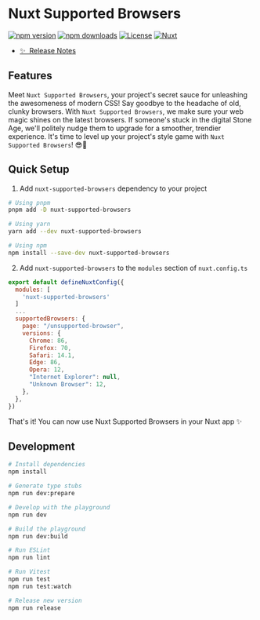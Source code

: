 # Nuxt Supported Browsers

[![npm version][npm-version-src]][npm-version-href]
[![npm downloads][npm-downloads-src]][npm-downloads-href]
[![License][license-src]][license-href]
[![Nuxt][nuxt-src]][nuxt-href]


- [✨ &nbsp;Release Notes](/CHANGELOG.md)
<!-- - [🏀 Online playground](https://stackblitz.com/github/CavalcanteLeo/nuxt-supported-browsers?file=playground%2Fapp.vue) -->
<!-- - [📖 &nbsp;Documentation](https://example.com) -->

## Features

Meet `Nuxt Supported Browsers`, your project's secret sauce for unleashing the awesomeness of modern CSS! Say goodbye to the headache of old, clunky browsers. With `Nuxt Supported Browsers`, we make sure your web magic shines on the latest browsers. If someone's stuck in the digital Stone Age, we'll politely nudge them to upgrade for a smoother, trendier experience. It's time to level up your project's style game with `Nuxt Supported Browsers`! 😎🚀

## Quick Setup

1. Add `nuxt-supported-browsers` dependency to your project

```bash
# Using pnpm
pnpm add -D nuxt-supported-browsers

# Using yarn
yarn add --dev nuxt-supported-browsers

# Using npm
npm install --save-dev nuxt-supported-browsers
```

2. Add `nuxt-supported-browsers` to the `modules` section of `nuxt.config.ts`

```js
export default defineNuxtConfig({
  modules: [
    'nuxt-supported-browsers'
  ]
  ...
  supportedBrowsers: {
    page: "/unsupported-browser",
    versions: {
      Chrome: 86,
      Firefox: 70,
      Safari: 14.1,
      Edge: 86,
      Opera: 12,
      "Internet Explorer": null,
      "Unknown Browser": 12,
    },
  },
})
```

That's it! You can now use Nuxt Supported Browsers in your Nuxt app ✨

## Development

```bash
# Install dependencies
npm install

# Generate type stubs
npm run dev:prepare

# Develop with the playground
npm run dev

# Build the playground
npm run dev:build

# Run ESLint
npm run lint

# Run Vitest
npm run test
npm run test:watch

# Release new version
npm run release
```

<!-- Badges -->
[npm-version-src]: https://img.shields.io/npm/v/nuxt-supported-browsers/latest.svg?style=flat&colorA=18181B&colorB=28CF8D
[npm-version-href]: https://npmjs.com/package/nuxt-supported-browsers

[npm-downloads-src]: https://img.shields.io/npm/dm/nuxt-supported-browsers.svg?style=flat&colorA=18181B&colorB=28CF8D
[npm-downloads-href]: https://npmjs.com/package/nuxt-supported-browsers

[license-src]: https://img.shields.io/npm/l/nuxt-supported-browsers.svg?style=flat&colorA=18181B&colorB=28CF8D
[license-href]: https://npmjs.com/package/nuxt-supported-browsers

[nuxt-src]: https://img.shields.io/badge/Nuxt-18181B?logo=nuxt.js
[nuxt-href]: https://nuxt.com
